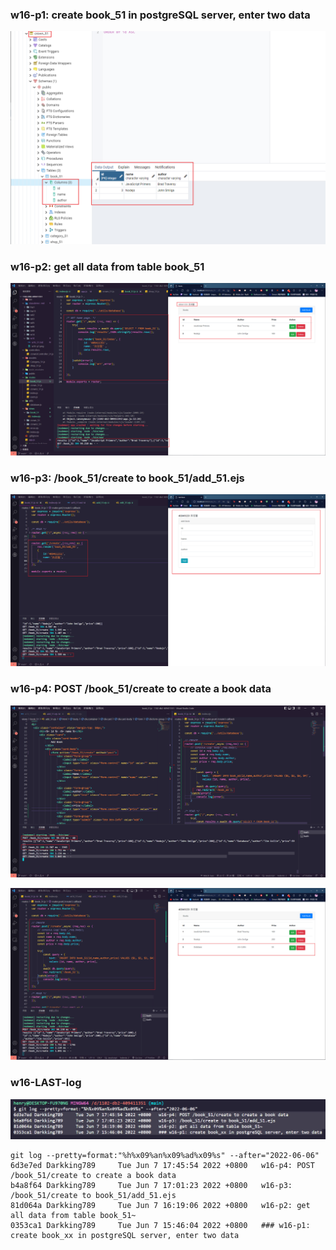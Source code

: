 ### w16-p1: create book_51 in postgreSQL server, enter two data

![](w16-p1.png)

### w16-p2: get all data from table book_51

![](w16-p2.png)

### w16-p3: /book_51/create to book_51/add_51.ejs

![](w16-p3.png)

### w16-p4: POST /book_51/create to create a book data

![](w16-p4-1.png)

![](w16-p4-2.png)

### w16-LAST-log

![](w16-last-log.png)

```
git log --pretty=format:"%h%x09%an%x09%ad%x09%s" --after="2022-06-06"
6d3e7ed Darkking789     Tue Jun 7 17:45:54 2022 +0800   w16-p4: POST /book_51/create to create a book data
b4a8f64 Darkking789     Tue Jun 7 17:01:23 2022 +0800   w16-p3: /book_51/create to book_51/add_51.ejs
81d064a Darkking789     Tue Jun 7 16:19:06 2022 +0800   w16-p2: get all data from table book_51~
0353ca1 Darkking789     Tue Jun 7 15:46:04 2022 +0800   ### w16-p1: create book_xx in postgreSQL server, enter two data
```
